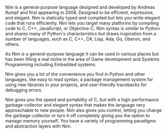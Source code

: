 Nim is a general-purpose language designed and developed by Andreas Rumpf and first appearing in 2008. Designed to be efficient, expressive, and elegant. Nim is statically typed and compiled but lets you write elegant code that runs efficiently. Nim lets you target many platforms by compiling code to C, C++, JavaScript, or Objective-C. Nim syntax is similar to Python and shares many of Python's characteristics but draws inspiration from a number of languages, such as C, C++, C#, Lisp, Ada, Go, Oberon, and others.

As Nim is a general-purpose language it can be used in various places but has been filling a real niche in the area of Game development and Systems Programming including Embedded systems.

Nim gives you a lot of the convenience you find in Python and other languages, like easy to read syntax, a package management system for using new libraries in your projects, and user-friendly tracebacks for debugging errors.

Nim gives you the speed and portability of C, but with a high-performance garbage-collector and elegant syntax that makes the language very approachable to new people. Nim also gives you control, letting you change the garbage-collector or turn it off completely giving you the option to manage memory yourself. You have a variety of programming paradigms and abstraction layers with Nim.